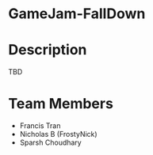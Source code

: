# GameJam-FallDown

# Description
TBD

# Team Members
- Francis Tran
- Nicholas B (FrostyNick)
- Sparsh Choudhary
